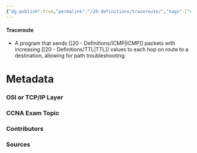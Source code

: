 ```yaml
---
{"dg-publish":true,"permalink":"/20-definitions/traceroute/","tags":["defs_ccna"]}
---
```


#### Traceroute
- A program that sends [[20 - Definitions/ICMP\|ICMP]] packets with increasing [[20 - Definitions/TTL\|TTL]] values to each hop on route to a destination, allowing for path troubleshooting.

# Metadata
### OSI or TCP/IP Layer

### CCNA Exam Topic

### Contributors

### Sources
